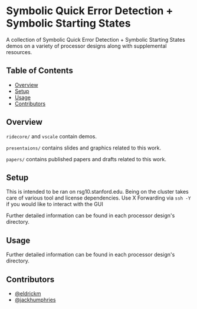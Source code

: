 # Symbolic Quick Error Detection + Symbolic Starting States

A collection of Symbolic Quick Error Detection + Symbolic Starting States
demos on a variety of processor designs along with supplemental resources.

## Table of Contents

- [Overview](#overview)
- [Setup](#setup)
- [Usage](#usage)
- [Contributors](#contributors)


## Overview

`ridecore/` and `vscale` contain demos.

`presentaions/` contains slides and graphics related to this work.

`papers/` contains published papers and drafts related to this work.


## Setup

This is intended to be ran on rsg10.stanford.edu.
Being on the cluster takes care of various tool and license dependencies.
Use X Forwarding via `ssh -Y` if you would like to interact with the GUI

Further detailed information can be found in each processor design's directory.


## Usage

Further detailed information can be found in each processor design's directory.


## Contributors

- [@eldrickm](https://github.com/eldrickm)
- [@jackhumphries](https://github.com/jackhumphries)
